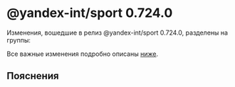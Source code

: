# @yandex-int/sport 0.724.0

<!-- ЧЕЛОВЕЧЕСКОЕ ВСТУПЛЕНИЕ -->

Изменения, вошедшие в релиз @yandex-int/sport 0.724.0, разделены на группы:

Все важные изменения подробно описаны [ниже](#Пояснения).

## Пояснения

